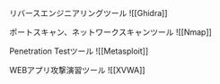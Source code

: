 リバースエンジニアリングツール
![[Ghidra]]

ポートスキャン、ネットワークスキャンツール
![[Nmap]]

Penetration Testツール
![[Metasploit]]

WEBアプリ攻撃演習ツール
![[XVWA]]